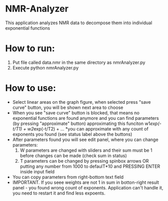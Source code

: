 # NMR-Analyzer
This application analyzes NMR data to decompose them into individual exponential functions

# How to run:
1. Put file called data.nmr in the same directory as nmrAnalyzer.py
2. Execute python nmrAnalyzer.py

# How to use:
- Select linear areas on the graph figure, when selected press "save curve" button, you will be shown next area to choose
- When you see "save curve" button is blocked, that means no exponential functions are found anymore 
and you can find parameters (by pressing "approximate" button) approximating this funciton w1*exp(-t/T1) + w2*exp(-t/T2) + ...
*you can approximate with any count of exponents you found (see status label above the buttons)
- After parameters found you will see edit panel, where you can change parameters:
  1. W parameters are changed with sliders and their sum must be 1 before changes can be made (check sum in status)
  2. T parameters can be changed by pressing spinbox arrows OR putting any number from 1000 to defaulT*10 and PRESSING ENTER inside input field
- You can copy parameters from right-bottom text field
- IMPORTANT. If you seee weights are not 1 in sum in botton-right result panel - you found wrong count of exponents. Application can't handle it, you need to restart it and find less expoents.
